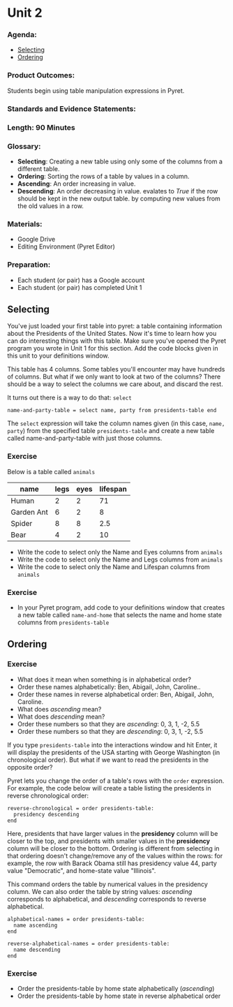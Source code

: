 # Unit 2

### Agenda:
 - [Selecting](#selecting)
 - [Ordering](#ordering)

### Product Outcomes:

Students begin using table manipulation
expressions in Pyret.

### Standards and Evidence Statements: 

### Length: 90 Minutes

### Glossary:

 - **Selecting**:  Creating a new table using only some of the
   columns from a different table.
 - **Ordering**:  Sorting the rows of a table by values in a column.
 - **Ascending**:  An order increasing in value.
 - **Descending**:  An order decreasing in value.
   evalates to *True* if the row should be kept in the new output table.
   by computing new values from the old values in a row.

### Materials:
 - Google Drive
 - Editing Environment (Pyret Editor)

### Preparation:
 - Each student (or pair) has a Google account
 - Each student (or pair) has completed Unit 1

## <a id="selecting"></a> Selecting

You've just loaded your first table into pyret: a 
table containing information about the Presidents
of the United States.  Now it's time to learn how 
you can do interesting things with this table.  Make
sure you've opened the Pyret program you wrote in Unit 1
for this section.  Add the code blocks given in this 
unit to your definitions window.

This table has 4 columns.  Some tables you'll encounter
may have hundreds of columns.  But what if we only want
to look at two of the columns?  There should be a way to
select the columns we care about, and discard the rest.

It turns out there is a way to do that: `select`

```
name-and-party-table = select name, party from presidents-table end
```
The `select` expression will take the column names given (in this
case, `name, party`) from the specified table `presidents-table` 
and create a new table called name-and-party-table with just those columns.

### Exercise

Below is a table called `animals`

| name       | legs | eyes | lifespan |
|------------|------|------|----------|
| Human      | 2    | 2    | 71       |
| Garden Ant | 6    | 2    | 8        |
| Spider     | 8    | 8    | 2.5      |
| Bear       | 4    | 2    | 10       |

 - Write the code to select only the Name and Eyes columns from `animals`
 - Write the code to select only the Name and Legs columns from `animals`
 - Write the code to select only the Name and Lifespan columns from `animals`

### Exercise
 - In your Pyret program, add code to your definitions window that creates
   a new table called `name-and-home` that selects the name and home state
   columns from `presidents-table`

## <a id="ordering"></a> Ordering

### Exercise
 - What does it mean when something is in alphabetical order?
 - Order these names alphabetically:  Ben, Abigail, John, Caroline..
 - Order these names in reverse alphabetical order:  Ben, Abigail, John, Caroline.
 - What does *ascending* mean?
 - What does *descending* mean?
 - Order these numbers so that they are *ascending*:  0, 3, 1, -2, 5.5
 - Order these numbers so that they are *descending*:  0, 3, 1, -2, 5.5

If you type `presidents-table` into the interactions window
and hit Enter, it will display the presidents of the USA starting with George Washington 
(in chronological order).  But what if we want to read the presidents
in the opposite order?

Pyret lets you change the order of a table's rows with the `order`
expression.  For example, the code below will create a table listing
the presidents in reverse chronological order:

```
reverse-chronological = order presidents-table:
  presidency descending
end
```

Here, presidents that have larger values in the **presidency**
column will be closer to the top, and presidents with smaller values 
in the **presidency** column will be closer to the bottom.  Ordering
is different from selecting in that ordering doesn't change/remove
any of the values within the rows:  for example, the row with
Barack Obama still has presidency value 44, party value "Democratic",
and home-state value "Illinois".

This command orders the table by numerical values in the presidency
column.  We can also order the table by string values: *ascending*
corresponds to alphabetical, and *descending* corresponds to
reverse alphabetical.

```
alphabetical-names = order presidents-table:
  name ascending
end

reverse-alphabetical-names = order presidents-table:
  name descending
end
```

### Exercise
 - Order the presidents-table by home state alphabetically (*ascending*)
 - Order the presidents-table by home state in reverse alphabetical order

